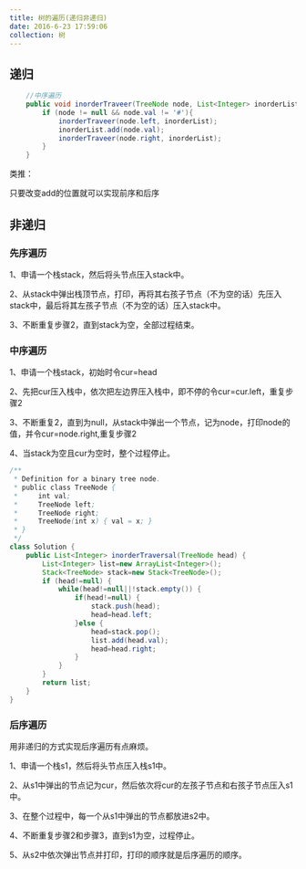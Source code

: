 ```yaml
---
title: 树的遍历(递归非递归)
date: 2016-6-23 17:59:06
collection: 树
---
```


## 递归

```java
    //中序遍历
    public void inorderTraveer(TreeNode node, List<Integer> inorderList){
        if (node != null && node.val != '#'){
            inorderTraveer(node.left, inorderList);
            inorderList.add(node.val);
            inorderTraveer(node.right, inorderList);
        }
    }
```

类推：

只要改变add的位置就可以实现前序和后序

## 非递归

### 先序遍历

1、申请一个栈stack，然后将头节点压入stack中。

2、从stack中弹出栈顶节点，打印，再将其右孩子节点（不为空的话）先压入stack中，最后将其左孩子节点（不为空的话）压入stack中。

3、不断重复步骤2，直到stack为空，全部过程结束。

### 中序遍历

1、申请一个栈stack，初始时令cur=head

2、先把cur压入栈中，依次把左边界压入栈中，即不停的令cur=cur.left，重复步骤2

3、不断重复2，直到为null，从stack中弹出一个节点，记为node，打印node的值，并令cur=node.right,重复步骤2

4、当stack为空且cur为空时，整个过程停止。

```java
/**
 * Definition for a binary tree node.
 * public class TreeNode {
 *     int val;
 *     TreeNode left;
 *     TreeNode right;
 *     TreeNode(int x) { val = x; }
 * }
 */
class Solution {
    public List<Integer> inorderTraversal(TreeNode head) {
        List<Integer> list=new ArrayList<Integer>();
        Stack<TreeNode> stack=new Stack<TreeNode>();
        if (head!=null) {
            while(head!=null||!stack.empty()) {
                if(head!=null) {
                    stack.push(head);
                    head=head.left;
                }else {
                    head=stack.pop();
                    list.add(head.val);
                    head=head.right;
                }
            }
        }
        return list;
    }
}
```

### 后序遍历

用非递归的方式实现后序遍历有点麻烦。

1、申请一个栈s1，然后将头节点压入栈s1中。

2、从s1中弹出的节点记为cur，然后依次将cur的左孩子节点和右孩子节点压入s1中。

3、在整个过程中，每一个从s1中弹出的节点都放进s2中。

4、不断重复步骤2和步骤3，直到s1为空，过程停止。

5、从s2中依次弹出节点并打印，打印的顺序就是后序遍历的顺序。